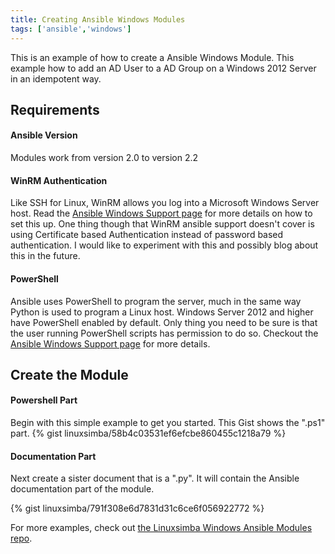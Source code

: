 ```yaml
---
title: Creating Ansible Windows Modules
tags: ['ansible','windows']
---
```


This is an example of how to create a Ansible Windows Module.
This example how to add an AD User to a AD Group on a Windows 2012 Server in an idempotent way.

## Requirements

#### Ansible Version
Modules work from version 2.0  to version 2.2

#### WinRM Authentication
Like SSH for Linux, WinRM allows you log into a Microsoft Windows Server host. Read the [Ansible Windows Support page](http://docs.ansible.com/ansible/intro_windows.html) for more details on how to set this up. One thing though that
WinRM ansible support doesn't cover is using Certificate based Authentication instead
of password based authentication. I would like to experiment with this and possibly
blog about this in the future.

#### PowerShell
Ansible uses PowerShell to program the server, much in the same way Python is used to program a Linux host. Windows Server 2012 and higher have PowerShell enabled by default. Only thing you  need to be sure is that the user running PowerShell scripts has permission to do so. Checkout the [Ansible Windows Support page](http://docs.ansible.com/ansible/intro_windows.html) for more details.

## Create the Module

#### Powershell Part

Begin with this simple example to get you started. This Gist shows the ".ps1" part.
{% gist linuxsimba/58b4c03531ef6efcbe860455c1218a79 %}


#### Documentation Part
Next create a sister document that is a ".py". It will contain the Ansible documentation part of the module.

{% gist linuxsimba/791f308e6d7831d31c6ce6f056922772 %}

For more examples, check out [ the Linuxsimba Windows Ansible Modules repo](https://github.com/linuxsimba/ansible-window-modules).
